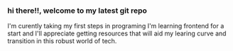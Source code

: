 ### hi there!!, welcome to my latest git repo
I'm curently taking my first steps in programing
I'm learning frontend for a start and I'll appreciate getting resources that will aid my learing curve and transition in this robust world of tech.

<!--
**manuel773/manuel773** is a ✨ _special_ ✨ repository because its `README.md` (this file) appears on your GitHub profile.

Here are some ideas to get you started:

- 🔭 I’m currently working on ...
- 🌱 I’m currently learning ...
- 👯 I’m looking to collaborate on ...
- 🤔 I’m looking for help with ...
- 💬 Ask me about ...
- 📫 How to reach me: ...
- 😄 Pronouns: ...
- ⚡ Fun fact: ...
-->
